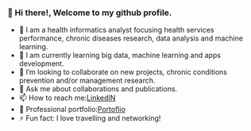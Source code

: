 ### 👋 Hi there!, Welcome to my github profile.

- 🔭 I am a health informatics analyst focusing health services performance, chronic diseases research, data analysis and machine learning.
- 🌱 I am currently learning big data, machine learning and apps development.
- 👯 I’m looking to collaborate on new projects, chronic conditions prevention and/or management research.
- 💬 Ask me about collaborations and publications.
- 📫 How to reach me:[LinkedIN](https://www.linkedin.com/in/azuka-obasuyi/)
- 👀 Professional portfolio:[Portoflio](https://www.linkedin.com/in/azuka-obasuyi/)
- ⚡ Fun fact: I love travelling and networking!
